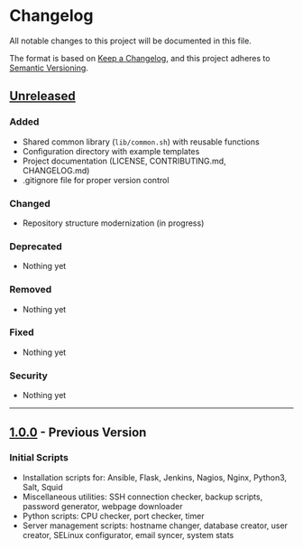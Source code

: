# Changelog

All notable changes to this project will be documented in this file.

The format is based on [Keep a Changelog](https://keepachangelog.com/en/1.0.0/),
and this project adheres to [Semantic Versioning](https://semver.org/spec/v2.0.0.html).

## [Unreleased]

### Added
- Shared common library (`lib/common.sh`) with reusable functions
- Configuration directory with example templates
- Project documentation (LICENSE, CONTRIBUTING.md, CHANGELOG.md)
- .gitignore file for proper version control

### Changed
- Repository structure modernization (in progress)

### Deprecated
- Nothing yet

### Removed
- Nothing yet

### Fixed
- Nothing yet

### Security
- Nothing yet

---

## [1.0.0] - Previous Version

### Initial Scripts
- Installation scripts for: Ansible, Flask, Jenkins, Nagios, Nginx, Python3, Salt, Squid
- Miscellaneous utilities: SSH connection checker, backup scripts, password generator, webpage downloader
- Python scripts: CPU checker, port checker, timer
- Server management scripts: hostname changer, database creator, user creator, SELinux configurator, email syncer, system stats

[Unreleased]: https://github.com/yourusername/sysadmin-shell-scripts/compare/v1.0.0...HEAD
[1.0.0]: https://github.com/yourusername/sysadmin-shell-scripts/releases/tag/v1.0.0
